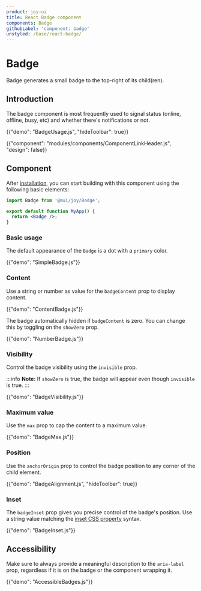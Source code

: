 ```yaml
---
product: joy-ui
title: React Badge component
components: Badge
githubLabel: 'component: badge'
unstyled: /base/react-badge/
---
```


# Badge

<p class="description">Badge generates a small badge to the top-right of its child(ren).</p>

## Introduction

The badge component is most frequently used to signal status (online, offline, busy, etc) and whether there's notifications or not.

{{"demo": "BadgeUsage.js", "hideToolbar": true}}

{{"component": "modules/components/ComponentLinkHeader.js", "design": false}}

## Component

After [installation](/joy-ui/getting-started/installation/), you can start building with this component using the following basic elements:

```jsx
import Badge from '@mui/joy/Badge';

export default function MyApp() {
  return <Badge />;
}
```

### Basic usage

The default appearance of the `Badge` is a dot with a `primary` color.

{{"demo": "SimpleBadge.js"}}

### Content

Use a string or number as value for the `badgeContent` prop to display content.

{{"demo": "ContentBadge.js"}}

The badge automatically hidden if `badgeContent` is zero. You can change this by toggling on the `showZero` prop.

{{"demo": "NumberBadge.js"}}

### Visibility

Control the badge visibility using the `invisible` prop.

:::info
**Note:** If `showZero` is true, the badge will appear even though `invisible` is true.
:::

{{"demo": "BadgeVisibility.js"}}

### Maximum value

Use the `max` prop to cap the content to a maximum value.

{{"demo": "BadgeMax.js"}}

### Position

Use the `anchorOrigin` prop to control the badge position to any corner of the child element.

{{"demo": "BadgeAlignment.js", "hideToolbar": true}}

### Inset

The `badgeInset` prop gives you precise control of the badge's position. Use a string value matching the [inset CSS property](https://developer.mozilla.org/en-US/docs/Web/CSS/inset) syntax.

{{"demo": "BadgeInset.js"}}

## Accessibility

Make sure to always provide a meaningful description to the `aria-label` prop, regardless if it is on the badge or the component wrapping it.

{{"demo": "AccessibleBadges.js"}}
